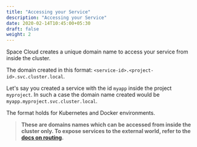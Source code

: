 ```yaml
---
title: "Accessing your Service"
description: "Accessing your Service"
date: 2020-02-14T10:45:00+05:30
draft: false
weight: 2
---
```


Space Cloud creates a unique domain name to access your service from inside the cluster.

The domain created in this format: `<service-id>.<project-id>.svc.cluster.local`.

Let's say you created a service with the id `myapp` inside the project `myproject`. In such a case the domain name created would be `myapp.myproject.svc.cluster.local`.

The format holds for Kubernetes and Docker environments.

> **These are domains names which can be accessed from inside the cluster only. To expose services to the external world, refer to the [docs on routing](/microservices/deployments/exposing-a-service).**

